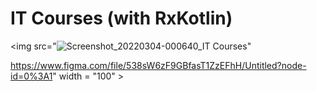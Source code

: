 # IT Courses (with RxKotlin)

<img src="![Screenshot_20220304-000640_IT Courses](https://user-images.githubusercontent.com/77713867/156637459-9eace236-0fc1-4668-9113-6ee0f8f21392.jpg)"

https://www.figma.com/file/538sW6zF9GBfasT1ZzEFhH/Untitled?node-id=0%3A1" width = "100" >

